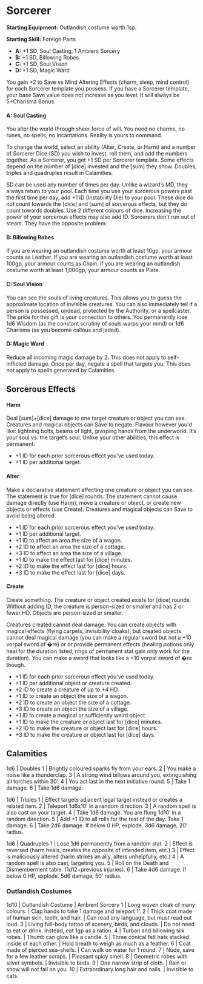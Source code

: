# Sorcerer

**Starting Equipment:** Outlandish costume worth 1sp.

**Starting Skill:** Foreign Parts

- **A:** +1 SD, Soul Casting, 1 Ambient Sorcery
- **B:** +1 SD, Billowing Robes
- **C:** +1 SD, Soul Vision
- **D:** +1 SD, Magic Ward

You gain +2 to Save vs Mind Altering Effects (charm, sleep, mind
control) for each Sorcerer template you possess.
If you have a Sorcerer template, your base Save value does not
increase as you level. It will always be 5+Charisma Bonus.

#### A: Soul Casting

You alter the world through sheer force of will. You need no
charms, no runes, no spells, no incantations. Reality is yours to
command.

To change the world, select an ability (Alter, Create, or Harm)
and a number of Sorcerer Dice (SD) you wish to invest, roll
them, and add the numbers together. As a Sorcerer, you get +1
SD per Sorcerer template. Some effects depend on the number
of [dice] invested and the [sum] they show. Doubles, triples and
quadruples result in Calamities.

SD can be used any number of times per day. Unlike a wizard’s
MD, they always return to your pool. Each time you use your
sorcerous powers past the first time per day, add +1 ID
(Instability Die) to your pool. These dice do not count towards
the [dice] and [sum] of sorcerous effects, but they do count
towards doubles. Use 2 different colours of dice. Increasing the
power of your sorcerous effects may also add ID.
Sorcerers don't run out of steam. They have the opposite
problem.

#### B: Billowing Robes

If you are wearing an outlandish costume worth at least 10gp,
your armour counts as Leather. If you are wearing an outlandish
costume worth at least 100gp, your armour counts as Chain. If
you are wearing an outlandish costume worth at least 1,000gp,
your armour counts as Plate.

#### C: Soul Vision

You can see the souls of living creatures. This allows you to
guess the approximate location of invisible creatures. You can
also immediately tell if a person is possessed, undead, protected
by the Authority, or a spellcaster. The price for this gift is your
connection to others. You permanently lose 1d6 Wisdom (as the
constant scrutiny of souls warps your mind) or 1d6 Charisma (as
you become callous and jaded).

#### D: Magic Ward

Reduce all incoming magic damage by 2. This does not apply to
self-inflicted damage. Once per day, negate a spell that targets
you. This does not apply to spells generated by Calamities.

## Sorcerous Effects

#### Harm

Deal [sum]+[dice] damage to one target creature or object you can see.
Creatures and magical objects can Save to negate. Flavour however you'd like:
lightning bolts, beams of light, grasping hands from the underworld. It’s your
soul
vs. the target’s soul. Unlike your other abilities, this effect is permanent.

- +1 ID for each prior sorcerous effect you've used today.
- +1 ID per additional target.

#### Alter

Make a declarative statement affecting one creature or object you can see. The
statement is true for [dice] rounds. The statement cannot cause damage directly
(use Harm), move a creature or object, or create new objects or effects (use
Create). Creatures and magical objects can Save to avoid being altered.

- +1 ID for each prior sorcerous effect you've used today.
- +1 ID per additional target.
- +1 ID to affect an area the size of a wagon.
- +2 ID to affect an area the size of a cottage.
- +3 ID to affect an area the size of a village.
- +1 ID to make the effect last for [dice] minutes.
- +2 ID to make the effect last for [dice] hours.
- +3 ID to make the effect last for [dice] days.

#### Create

Create something. The creature or object created exists for [dice] rounds.
Without adding ID, the creature is person-sized or smaller and has 2 or fewer
HD. Objects are person-sized or smaller.

Creatures created cannot deal damage. You can create objects with magical
effects (flying carpets, invisibility cloaks), but created objects cannot deal
magical
damage (you can make a regular sword but not a +10 vorpal sword of �re) or or
provide permanent effects (healing potions only heal for the duration listed,
rings
of permanent stat gain only work for the duration). You can make a sword that
looks like a +10 vorpal sword of �re though.

- +1 ID for each prior sorcerous effect you've used today.
- +1 ID per additional object or creature created.
- +2 ID to create a creature of up to +4 HD.
- +1 ID to create an object the size of a wagon.
- +2 ID to create an object the size of a cottage.
- +3 ID to create an object the size of a village.
- +1 ID to create a magical or sufficiently weird object.
- +1 ID to make the creature or object last for [dice] minutes.
- +2 ID to make the creature or object last for [dice] hours.
- +3 ID to make the creature or object last for [dice] days.

## Calamities

1d6 | Doubles
1 | Brightly coloured sparks fly from your ears.
2 | You make a noise like a thunderclap.
3 | A strong wind billows around you, extinguishing all torches within 30’.
4 | You act last in the next initiative round.
5 | Take 1 damage.
6 | Take 1d6 damage.

1d6 | Triples
1 | Effect targets adjacent legal target instead or creates a related item.
2 | Teleport 1d6x10’ in a random direction.
3 | A random spell is also cast on your target.
4 | Take 1d6 damage. You are flung 1d10’ in a random direction.
5 | Add +1 ID to all rolls for the rest of the day. Take 1 damage.
6 | Take 2d6 damage. If below 0 HP, explode. 3d6 damage, 20’ radius.

1d6 | Quadruples
1 | Lose 1d6 permanently from a random stat.
2 | Effect is reversed (harm heals, creates the opposite of intended item, etc.)
3 | Effect is maliciously altered (harm strikes an ally, alters unhelpfully, etc.)
4 | A random spell is also cast, targeting you.
5 | Roll on the Death and Dismemberment table. (1d12+previous injuries).
6 | Take 4d6 damage. If below 0 HP, explode. 5d6 damage, 50’ radius.

### Outlandish Costumes

1d10 | Outlandish Costume | Ambient Sorcery
1 | Long woven cloak of many colours. | Clap hands to take 1 damage and teleport 1’.
2 | Thick coat made of human skin, teeth, and hair. | Can read any language, but must read out loud.
3 | Living full-body tattoo of scenery, birds, and clouds. | Do not need to eat or drink. Instead, eat 1gp as a ration.
4 | Turban and billowing silk robes. | Thumb can glow like a candle.
5 | Three conical felt hats stacked inside of each other. | Hold breath to weigh as much as a feather.
6 | Coat made of pierced sea-shells. | Can walk on water for 1 round.
7 | Nude, save for a few leather scraps. | Pleasant spicy smell.
8 | Geometric robes with silver symbols. | Invisible to birds.
9 | One narrow strip of cloth. | Rain or snow will not fall on you.
10 | Extraordinary long hair and nails. | Invisible to cats.

